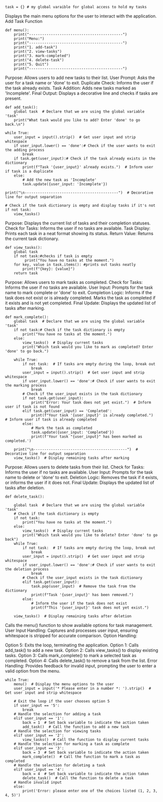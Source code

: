     task = {} # my global varaible for global access to hold my tasks


Displays the main menu options for the user to interact with the application.
Add Task Function
    
    def menu(): 
        print("-------------------------------------------")
        print("Menu:")
        print("-------------------------------------------")
        print("1. add-task")
        print("2. view-tasks")
        print("3. mark-completed")
        print("4. delete-task")
        print("5. Quit")
        print("-------------------------------------------")

Purpose: Allows users to add new tasks to their list.
User Prompt: Asks the user for a task name or 'done' to exit.
Duplicate Check: Informs the user if the task already exists.
Task Addition: Adds new tasks marked as 'Incomplete'.
Final Output: Displays a decorative line and checks if tasks are present.
    
    def add_task():
        global task  # Declare that we are using the global variable 'task'
        print("What task would you like to add? Enter 'done' to go back.\n")
        
    while True:
        user_input = input().strip()  # Get user input and strip whitespace
        if user_input.lower() == 'done':# Check if the user wants to exit the adding process
            break
        if task.get(user_input):# Check if the task already exists in the dictionary
            print(f"Task '{user_input}' already exists.")  # Inform user if task is a duplicate
        else:
            # Add the new task as 'Incomplete'
            task.update({user_input: 'Incomplete'})
    
    print("\n-------------------------------------------")  # Decorative line for output separation
    
    # Check if the task dictionary is empty and display tasks if it's not
    if not task:  
        view_tasks()
        
Purpose: Displays the current list of tasks and their completion statuses.
Check for Tasks: Informs the user if no tasks are available.
Task Display: Prints each task in a neat format showing its status.
Return Value: Returns the current task dictionary.

    def view_tasks():
        global task
        if not task:#checks if task is empty
             print("You have no tasks at the moment.")
        for key, value in task.items(): #prints out tasks neatly
            print(f"{key}: {value}")
        return task 

Purpose: Allows users to mark tasks as completed.
Check for Tasks: Informs the user if no tasks are available.
User Input: Prompts for the task name to mark complete or 'done' to exit.
Completion Logic:
Informs if the task does not exist or is already completed.
Marks the task as completed if it exists and is not yet completed.
Final Update: Displays the updated list of tasks after marking.

    def mark_complete():
        global task  # Declare that we are using the global variable 'task'
        if not task:# Check if the task dictionary is empty
            print("You have no tasks at the moment.")
        else:
            view_tasks()  # Display current tasks
            print("Which task would you like to mark as completed? Enter 'done' to go back.")
    
        while True:
            if not task:  # If tasks are empty during the loop, break out
                break
            user_input = input().strip()  # Get user input and strip whitespace
            if user_input.lower() == 'done':# Check if user wants to exit the marking process
                break
            # Check if the user_input exists in the task dictionary
            if not task.get(user_input):
                print("Error: Your task does not yet exist.")  # Inform user if task is not found
            elif task.get(user_input) == 'Completed':
                print(f"Your task '{user_input}' is already completed.")  # Inform user if task is already completed
            else:
                # Mark the task as completed
                task.update({user_input: 'Completed'})
                print(f'Your task "{user_input}" has been marked as completed.')
        
        print("\n-------------------------------------------")  # Decorative line for output separation
        view_tasks()  # Display remaining tasks after marking

Purpose: Allows users to delete tasks from their list.
Check for Tasks: Informs the user if no tasks are available.
User Input: Prompts for the task name to delete or 'done' to exit.
Deletion Logic:
Removes the task if it exists, or informs the user if it does not.
Final Update: Displays the updated list of tasks after deletion.

    def delete_task():
    
        global task  # Declare that we are using the global variable 'task'
        # Check if the task dictionary is empty
        if not task:
            print("You have no tasks at the moment.")
        else:
            view_tasks()  # Display current tasks
            print("Which task would you like to delete? Enter 'done' to go back")
        while True:
            if not task:  # If tasks are empty during the loop, break out
                break
            user_input = input().strip()  # Get user input and strip whitespace
            if user_input.lower() == 'done':# Check if user wants to exit the deletion process
                break
            # Check if the user_input exists in the task dictionary
            elif task.get(user_input):
                task.pop(user_input)  # Remove the task from the dictionary
                print(f"Task '{user_input}' has been removed.")
            else:
                # Inform the user if the task does not exist
                print(f"This '{user_input}' task does not yet exist.")
        
        view_tasks()  # Display remaining tasks after deletion
   
Calls the menu() function to show available options for task management.
User Input Handling: Captures and processes user input, ensuring whitespace is stripped for accurate comparison.
Option Handling:

Option 5: Exits the loop, terminating the application.
Option 1: Calls add_task() to add a new task.
Option 2: Calls view_tasks() to display existing tasks.
Option 3: Calls mark_complete() to mark a selected task as completed.
Option 4: Calls delete_task() to remove a task from the list.
Error Handling: Provides feedback for invalid input, prompting the user to enter a valid option from the menu.

    while True:
        menu()  # Display the menu options to the user
        user_input = input('* Please enter in a number *: ').strip()  # Get user input and strip whitespace
        
        # Exit the loop if the user chooses option 5
        if user_input == '5':
            break
        # Handle the selection for adding a task
        elif user_input == '1':
            back = 1  # Set back variable to indicate the action taken
            add_task()  # Call the function to add a new task
        # Handle the selection for viewing tasks
        elif user_input == '2':
            view_tasks()  # Call the function to display current tasks
        # Handle the selection for marking a task as complete
        elif user_input == '3':
            back = 3  # Set back variable to indicate the action taken
            mark_complete()  # Call the function to mark a task as completed
        # Handle the selection for deleting a task
        elif user_input == '4':
            back = 4  # Set back variable to indicate the action taken
            delete_task()  # Call the function to delete a task
        # Handle invalid input
        else:
            print('Error: please enter one of the choices listed (1, 2, 3, 4, 5)')
    

